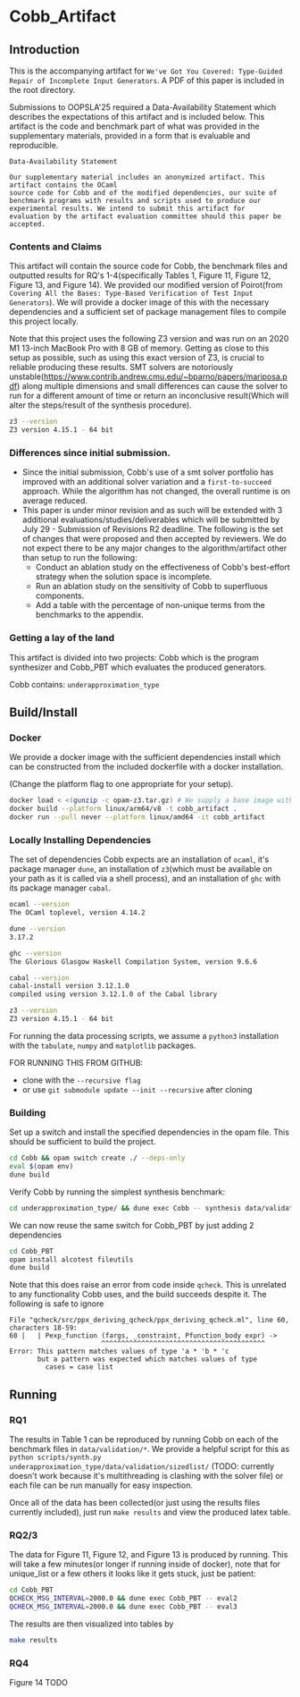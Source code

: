 # Cobb_Artifact

## Introduction

This is the accompanying artifact for `We've Got You Covered: Type-Guided Repair
of Incomplete Input Generators`. A PDF of this paper is included in the root directory.

Submissions to OOPSLA'25 required a Data-Availability Statement which describes
the expectations of this artifact and is included below. This artifact is the
code and benchmark part of what was provided in the supplementary materials,
provided in a form that is evaluable and reproducible.

```text
Data-Availability Statement

Our supplementary material includes an anonymized artifact. This artifact contains the OCaml
source code for Cobb and of the modified dependencies, our suite of benchmark programs with results and scripts used to produce our experimental results. We intend to submit this artifact for
evaluation by the artifact evaluation committee should this paper be accepted.
```

### Contents and Claims

This artifact will contain the source code for Cobb, the benchmark files and
outputted results for RQ's 1-4(specifically Tables 1, Figure 11, Figure 12,
Figure 13, and Figure 14). We provided our modified version of Poirot(from
`Covering All the Bases: Type-Based Verification of Test Input Generators`). We
will provide a docker image of this with the necessary dependencies and a
sufficient set of package management files to compile this project locally.

Note that this project uses the following Z3 version and was run on an 2020 M1
13-inch MacBook Pro with 8 GB of memory. Getting as close to this setup as
possible, such as using this exact version of Z3, is crucial to reliable
producing these results. SMT solvers are notoriously
unstable(<https://www.contrib.andrew.cmu.edu/~bparno/papers/mariposa.pdf>) along
multiple dimensions and small differences can cause the solver to run for a
different amount of time or return an inconclusive result(Which will alter the
steps/result of the synthesis procedure).

```sh
z3 --version
Z3 version 4.15.1 - 64 bit
```

### Differences since initial submission.

- Since the initial submission, Cobb's use of a smt solver portfolio has
  improved with an additional solver variation and a `first-to-succeed`
  approach. While the algorithm has not changed, the overall runtime is on
  average reduced.
- This paper is under minor revision and as such will be extended with 3
  additional evaluations/studies/deliverables which will be submitted by July
  29 - Submission of Revisions R2 deadline. The following is the set of changes
  that were proposed and then accepted by reviewers. We do not expect there to
  be any major changes to the algorithm/artifact other than setup to run the following:
  - Conduct an ablation study on the effectiveness of Cobb's best-effort
    strategy when the solution space is incomplete.
  - Run an ablation study on the sensitivity of Cobb to superfluous components.
  - Add a table with the percentage of non-unique terms from the benchmarks to
    the appendix.

### Getting a lay of the land

This artifact is divided into two projects: Cobb which is the program
synthesizer and Cobb_PBT which evaluates the produced generators.

Cobb contains:
`underapproximation_type`

## Build/Install

### Docker

We provide a docker image with the sufficient dependencies install which can be
constructed from the included dockerfile with a docker installation.

(Change the platform flag to one appropriate for your setup).

```sh
docker load < <(gunzip -c opam-z3.tar.gz) # We supply a base image with opam and z3 4.15.1 installed given the higher ram requirements to compile z3 inside of doc on macs
docker build --platform linux/arm64/v8 -t cobb_artifact .
docker run --pull never --platform linux/amd64 -it cobb_artifact
```

### Locally Installing Dependencies

The set of dependencies Cobb expects are an installation of `ocaml`, it's
package manager `dune`, an installation of `z3`(which must be available on your
path as it is called via a shell process), and an installation of `ghc` with
its package manager `cabal`.

```sh
ocaml --version
The OCaml toplevel, version 4.14.2

dune --version
3.17.2

ghc --version
The Glorious Glasgow Haskell Compilation System, version 9.6.6

cabal --version
cabal-install version 3.12.1.0
compiled using version 3.12.1.0 of the Cabal library

z3 --version
Z3 version 4.15.1 - 64 bit
```

For running the data processing scripts, we assume a `python3` installation with
the `tabulate`, `numpy` and `matplotlib` packages.

FOR RUNNING THIS FROM GITHUB:
- clone with the `--recursive flag`
- or use `git submodule update --init --recursive` after cloning

### Building

Set up a switch and install the specified dependencies in the opam file. This
should be sufficient to build the project.

```sh
cd Cobb && opam switch create ./ --deps-only
eval $(opam env)
dune build
```

Verify Cobb by running the simplest synthesis benchmark:

```sh
cd underapproximation_type/ && dune exec Cobb -- synthesis data/validation/sizedlist/prog1.ml
```

We can now reuse the same switch for Cobb_PBT by just adding 2 dependencies

```sh
cd Cobb_PBT
opam install alcotest fileutils
dune build
```

Note that this does raise an error from code inside `qcheck`. This is unrelated
to any functionality Cobb uses, and the build succeeds despite it. The
following is safe to ignore

```
File "qcheck/src/ppx_deriving_qcheck/ppx_deriving_qcheck.ml", line 60, characters 18-59:
60 |   | Pexp_function (fargs, _constraint, Pfunction_body expr) ->
                       ^^^^^^^^^^^^^^^^^^^^^^^^^^^^^^^^^^^^^^^^^
Error: This pattern matches values of type 'a * 'b * 'c
       but a pattern was expected which matches values of type
         cases = case list
```

## Running

### RQ1

The results in Table 1 can be reproduced by running Cobb on each of the
benchmark files in `data/validation/*`. We provide a helpful script for this as
`python scripts/synth.py underapproximation_type/data/validation/sizedlist/`
(TODO: currently doesn't work because it's multithreading is clashing with the
solver file) or each file can be run manually for easy inspection.

Once all of the data has been collected(or just using the results files
currently included), just run `make results` and view the produced latex table.

### RQ2/3

The data for Figure 11, Figure 12, and Figure 13 is produced by running. This
will take a few minutes(or longer if running inside of docker), note that for unique_list or a few others it looks like
it gets stuck, just be patient:
```sh
cd Cobb_PBT
QCHECK_MSG_INTERVAL=2000.0 && dune exec Cobb_PBT -- eval2
QCHECK_MSG_INTERVAL=2000.0 && dune exec Cobb_PBT -- eval3
```

The results are then visualized into tables by

```sh
make results
```

### RQ4

Figure 14 TODO
